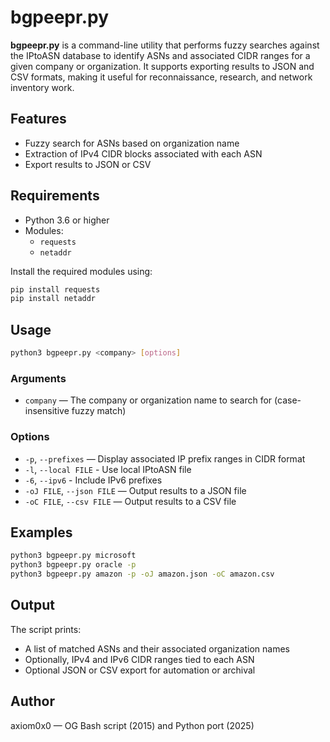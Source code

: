 # bgpeepr.py

**bgpeepr.py** is a command-line utility that performs fuzzy searches against the IPtoASN database to identify ASNs and associated CIDR ranges for a given company or organization. It supports exporting results to JSON and CSV formats, making it useful for reconnaissance, research, and network inventory work.

## Features

- Fuzzy search for ASNs based on organization name  
- Extraction of IPv4 CIDR blocks associated with each ASN  
- Export results to JSON or CSV   

## Requirements

- Python 3.6 or higher  
- Modules:
  - `requests`
  - `netaddr`

Install the required modules using:

```bash
pip install requests
pip install netaddr
```

## Usage

```bash
python3 bgpeepr.py <company> [options]
```

### Arguments

- `company` — The company or organization name to search for (case-insensitive fuzzy match)

### Options

- `-p`, `--prefixes` — Display associated IP prefix ranges in CIDR format
- `-l`, `--local FILE` - Use local IPtoASN file
- `-6`, `--ipv6` - Include IPv6 prefixes  
- `-oJ FILE`, `--json FILE` — Output results to a JSON file  
- `-oC FILE`, `--csv FILE` — Output results to a CSV file  

## Examples

```bash
python3 bgpeepr.py microsoft
python3 bgpeepr.py oracle -p
python3 bgpeepr.py amazon -p -oJ amazon.json -oC amazon.csv
```

## Output

The script prints:

- A list of matched ASNs and their associated organization names  
- Optionally, IPv4 and IPv6 CIDR ranges tied to each ASN  
- Optional JSON or CSV export for automation or archival  

## Author

axiom0x0 — OG Bash script (2015) and Python port (2025)
